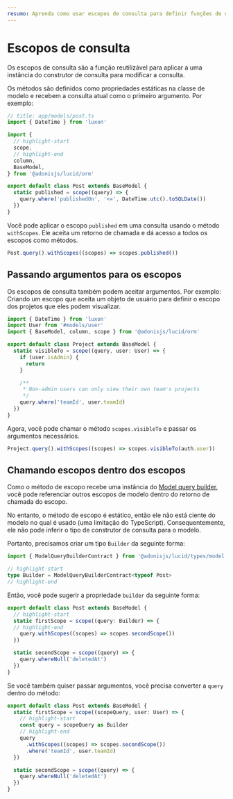 ```yaml
---
resumo: Aprenda como usar escopos de consulta para definir funções de construtor de consulta reutilizáveis.
---
```


# Escopos de consulta

Os escopos de consulta são a função reutilizável para aplicar a uma instância do construtor de consulta para modificar a consulta.

Os métodos são definidos como propriedades estáticas na classe de modelo e recebem a consulta atual como o primeiro argumento. Por exemplo:

```ts
// title: app/models/post.ts
import { DateTime } from 'luxon'

import {
  // highlight-start
  scope,
  // highlight-end
  column,
  BaseModel,
} from '@adonisjs/lucid/orm'

export default class Post extends BaseModel {
  static published = scope((query) => {
    query.where('publishedOn', '<=', DateTime.utc().toSQLDate())
  })
}
```

Você pode aplicar o escopo `published` em uma consulta usando o método `withScopes`. Ele aceita um retorno de chamada e dá acesso a todos os escopos como métodos.

```ts
Post.query().withScopes((scopes) => scopes.published())
```

## Passando argumentos para os escopos

Os escopos de consulta também podem aceitar argumentos. Por exemplo: Criando um escopo que aceita um objeto de usuário para definir o escopo dos projetos que eles podem visualizar.

```ts
import { DateTime } from 'luxon'
import User from '#models/user'
import { BaseModel, column, scope } from '@adonisjs/lucid/orm'

export default class Project extends BaseModel {
  static visibleTo = scope((query, user: User) => {
    if (user.isAdmin) {
      return
    }

    /**
     * Non-admin users can only view their own team's projects
     */
    query.where('teamId', user.teamId)
  })
}
```

Agora, você pode chamar o método `scopes.visibleTo` e passar os argumentos necessários.

```ts
Project.query().withScopes((scopes) => scopes.visibleTo(auth.user))
```

## Chamando escopos dentro dos escopos

Como o método de escopo recebe uma instância do [Model query builder](./query_builder.md), você pode referenciar outros escopos de modelo dentro do retorno de chamada do escopo.

No entanto, o método de escopo é estático, então ele não está ciente do modelo no qual é usado (uma limitação do TypeScript). Consequentemente, ele não pode inferir o tipo de construtor de consulta para o modelo.

Portanto, precisamos criar um tipo `Builder` da seguinte forma:

```ts
import { ModelQueryBuilderContract } from '@adonisjs/lucid/types/model'

// highlight-start
type Builder = ModelQueryBuilderContract<typeof Post>
// highlight-end
```

Então, você pode sugerir a propriedade `builder` da seguinte forma:

```ts
export default class Post extends BaseModel {
  // highlight-start
  static firstScope = scope((query: Builder) => {
  // highlight-end
    query.withScopes((scopes) => scopes.secondScope())
  })

  static secondScope = scope((query) => {
    query.whereNull('deletedAt')
  })
}
```

Se você também quiser passar argumentos, você precisa converter a `query` dentro do método:

```ts
export default class Post extends BaseModel {
  static firstScope = scope((scopeQuery, user: User) => {
    // highlight-start
    const query = scopeQuery as Builder
    // highlight-end
    query
      .withScopes((scopes) => scopes.secondScope())
      .where('teamId', user.teamId)
  })

  static secondScope = scope((query) => {
    query.whereNull('deletedAt')
  })
}
```

